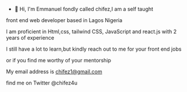 - 👋 Hi, I'm Emmanuel fondly called chifez,I am a self taught

front end web developer based in Lagos Nigeria

I am proficient in Html,css, tailwind CSS, JavaScript and react.js with 2 years of experience 

I still have a lot to learn,but kindly reach out to me for your front end jobs 

or if you find me worthy of your mentorship

My email address is chifez1@gmail.com

find me on Twitter @chifez4u


<!---
Chifez/Chifez is a ✨ special ✨ repository because its `README.md` (this file) appears on your GitHub profile.
You can click the Preview link to take a look at your changes.
--->

